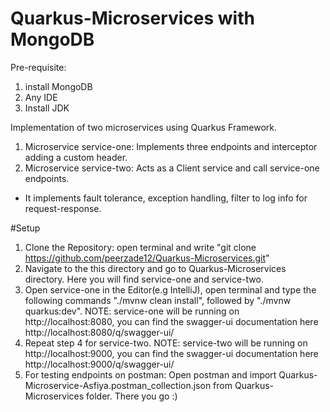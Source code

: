 # Quarkus-Microservices with MongoDB

Pre-requisite:
1. install MongoDB
2. Any IDE
3. Install JDK
   
Implementation of two microservices using Quarkus Framework.

1. Microservice service-one: Implements three endpoints and interceptor adding a custom header.
2. Microservice service-two: Acts as a Client service and call service-one endpoints.
  - It implements fault tolerance, exception handling, filter to log info for request-response.

#Setup
1. Clone the Repository: open terminal and write "git clone https://github.com/peerzade12/Quarkus-Microservices.git"
2. Navigate to the this directory and go to Quarkus-Microservices directory. Here you will find service-one and service-two.
4. Open service-one in the Editor(e.g IntelliJ), open terminal and type the following commands
   "./mvnw clean install", followed by "./mvnw quarkus:dev".
   NOTE: service-one will be running on http://localhost:8080, you can find the swagger-ui documentation here http://localhost:8080/q/swagger-ui/
5. Repeat step 4 for service-two.
   NOTE: service-two will be running on http://localhost:9000, you can find the swagger-ui documentation here http://localhost:9000/q/swagger-ui/
6. For testing endpoints on postman: Open postman and import Quarkus-Microservice-Asfiya.postman_collection.json from Quarkus-Microservices folder.
There you go :)
 
